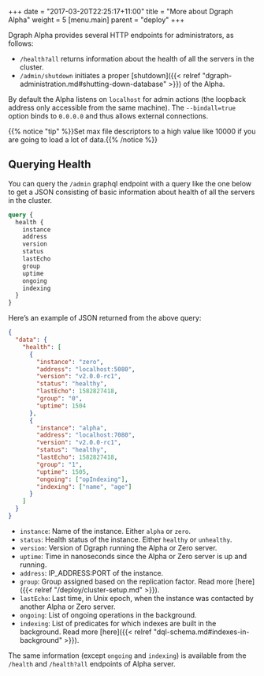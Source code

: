 +++
date = "2017-03-20T22:25:17+11:00"
title = "More about Dgraph Alpha"
weight = 5
[menu.main]
    parent = "deploy"
+++

Dgraph Alpha provides several HTTP endpoints for administrators, as follows:

* `/health?all` returns information about the health of all the servers in the cluster.
* `/admin/shutdown` initiates a proper [shutdown]({{< relref "dgraph-administration.md#shutting-down-database" >}}) of the Alpha.

By default the Alpha listens on `localhost` for admin actions (the loopback address only accessible from the same machine). The `--bindall=true` option binds to `0.0.0.0` and thus allows external connections.

{{% notice "tip" %}}Set max file descriptors to a high value like 10000 if you are going to load a lot of data.{{% /notice %}}

## Querying Health

You can query the `/admin` graphql endpoint with a query like the one below to get a JSON consisting of basic information about health of all the servers in the cluster.

```graphql
query {
  health {
    instance
    address
    version
    status
    lastEcho
    group
    uptime
    ongoing
    indexing
  }
}
```

Here’s an example of JSON returned from the above query:

```json
{
  "data": {
    "health": [
      {
        "instance": "zero",
        "address": "localhost:5080",
        "version": "v2.0.0-rc1",
        "status": "healthy",
        "lastEcho": 1582827418,
        "group": "0",
        "uptime": 1504
      },
      {
        "instance": "alpha",
        "address": "localhost:7080",
        "version": "v2.0.0-rc1",
        "status": "healthy",
        "lastEcho": 1582827418,
        "group": "1",
        "uptime": 1505,
        "ongoing": ["opIndexing"],
        "indexing": ["name", "age"]
      }
    ]
  }
}
```

- `instance`: Name of the instance. Either `alpha` or `zero`.
- `status`: Health status of the instance. Either `healthy` or `unhealthy`.
- `version`: Version of Dgraph running the Alpha or Zero server.
- `uptime`: Time in nanoseconds since the Alpha or Zero server is up and running.
- `address`: IP_ADDRESS:PORT of the instance.
- `group`: Group assigned based on the replication factor. Read more [here]({{< relref "/deploy/cluster-setup.md" >}}).
- `lastEcho`: Last time, in Unix epoch, when the instance was contacted by another Alpha or Zero server.
- `ongoing`: List of ongoing operations in the background.
- `indexing`: List of predicates for which indexes are built in the background. Read more [here]({{< relref "dql-schema.md#indexes-in-background" >}}).

The same information (except `ongoing` and `indexing`) is available from the `/health` and `/health?all` endpoints of Alpha server.
